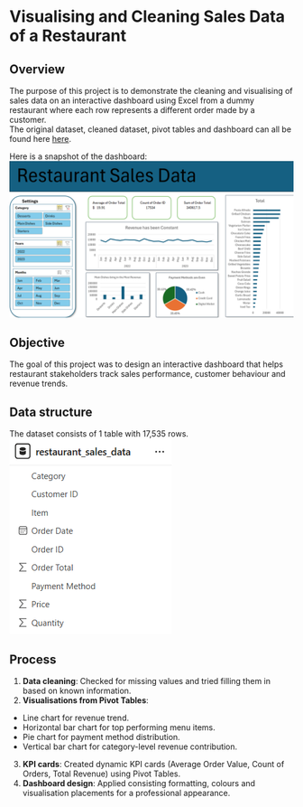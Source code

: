 # Visualising and Cleaning Sales Data of a Restaurant
## Overview 
The purpose of this project is to demonstrate the cleaning and visualising of sales data on an interactive dashboard using Excel from a dummy restaurant where each row represents a different order made by a customer.  
The original dataset, cleaned dataset, pivot tables and dashboard can all be found here [here](https://github.com/dtan20441/portfolio_restaurant_sales/blob/main/restaurant_sales_data.xlsx).

Here is a snapshot of the dashboard: ![restaurant dashboard](https://github.com/dtan20441/portfolio_restaurant_sales/blob/main/restaurant_dashboard.png)

## Objective
The goal of this project was to design an interactive dashboard that helps restaurant stakeholders track sales performance, customer behaviour and revenue trends.

## Data structure
The dataset consists of 1 table with 17,535 rows.
![Image of dataset](https://github.com/dtan20441/portfolio_restaurant_sales/blob/main/restaurant_schema.png)

## Process
1. **Data cleaning**: Checked for missing values and tried filling them in based on known information.
2. **Visualisations from Pivot Tables**: 
- Line chart for revenue trend.
- Horizontal bar chart for top performing menu items.
- Pie chart for payment method distribution.
- Vertical bar chart for category-level revenue contribution.
3. **KPI cards**: Created dynamic KPI cards (Average Order Value, Count of Orders, Total Revenue) using Pivot Tables.
4. **Dashboard design**: Applied consisting formatting, colours and visualisation placements for a professional appearance.
 
